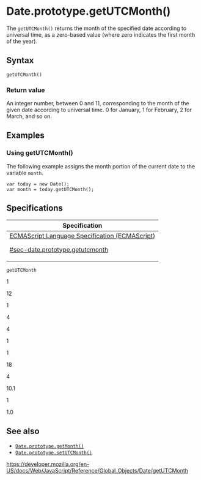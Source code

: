 # Date.prototype.getUTCMonth()

The `getUTCMonth()` returns the month of the specified date according to universal time, as a zero-based value (where zero indicates the first month of the year).

## Syntax

    getUTCMonth()

### Return value

An integer number, between 0 and 11, corresponding to the month of the given date according to universal time. 0 for January, 1 for February, 2 for March, and so on.

## Examples

### Using getUTCMonth()

The following example assigns the month portion of the current date to the variable `month`.

    var today = new Date();
    var month = today.getUTCMonth();

## Specifications

<table>
<thead>
<tr class="header">
<th>Specification</th>
</tr>
</thead>
<tbody>
<tr class="odd">
<td>
<a href="https://tc39.es/ecma262/#sec-date.prototype.getutcmonth">ECMAScript Language Specification (ECMAScript) 
<br/>

<span class="small">#sec-date.prototype.getutcmonth</span>
</a>
</td>
</tr>
</tbody>
</table>

`getUTCMonth`

1

12

1

4

4

1

1

18

4

10.1

1

1.0

## See also

-   [`Date.prototype.getMonth()`](getmonth)
-   [`Date.prototype.setUTCMonth()`](setutcmonth)

<a href="https://developer.mozilla.org/en-US/docs/Web/JavaScript/Reference/Global_Objects/Date/getUTCMonth" class="_attribution-link">https://developer.mozilla.org/en-US/docs/Web/JavaScript/Reference/Global_Objects/Date/getUTCMonth</a>
